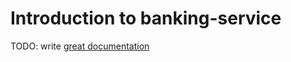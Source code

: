 # Introduction to banking-service

TODO: write [great documentation](http://jacobian.org/writing/great-documentation/what-to-write/)
